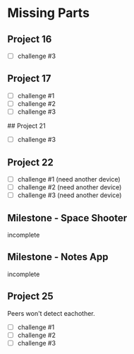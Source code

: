 # Missing Parts

## Project 16

- [ ] challenge #3

## Project 17

- [ ] challenge #1
- [ ] challenge #2
- [ ] challenge #3

## Project 21

- [ ] challenge #3

## Project 22

- [ ] challenge #1 (need another device)
- [ ] challenge #2 (need another device)
- [ ] challenge #3 (need another device)

## Milestone - Space Shooter 
incomplete

## Milestone - Notes App
incomplete

## Project 25

Peers won't detect eachother.

- [ ] challenge #1
- [ ] challenge #2
- [ ] challenge #3
